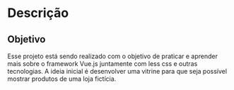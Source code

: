 # Descrição

## Objetivo

Esse projeto está sendo realizado com o objetivo de praticar e aprender mais sobre o framework Vue.js juntamente com less css e outras tecnologias. A ideia inicial é desenvolver uma vitrine para que seja possível mostrar produtos de uma loja fictícia.
